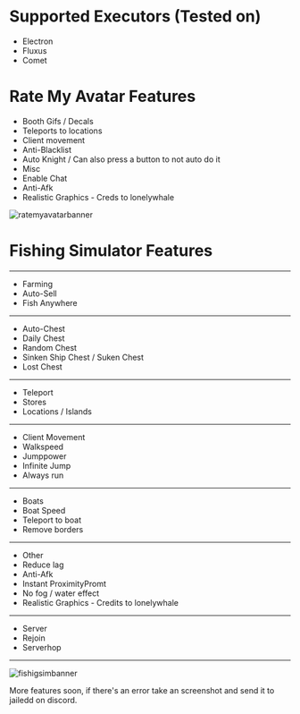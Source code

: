 # Supported Executors (Tested on)

+ Electron
+ Fluxus
+ Comet
  

# Rate My Avatar Features

+ Booth Gifs / Decals
+ Teleports to locations
+ Client movement
+ Anti-Blacklist
+ Auto Knight / Can also press a button to not auto do it
+ Misc
+ Enable Chat
+ Anti-Afk
+ Realistic Graphics - Creds to lonelywhale

![ratemyavatarbanner](https://github.com/bobowawahahahbobobwahahawoaowabobwabo/ClearWare/assets/110189904/6dc09c92-c544-4a0f-a9f5-511815a9073a)

# Fishing Simulator Features
---------------
+ Farming
+ Auto-Sell
+ Fish Anywhere
---------------
+ Auto-Chest
+ Daily Chest
+ Random Chest
+ Sinken Ship Chest / Suken Chest
+ Lost Chest
---------------
+ Teleport
+ Stores
+ Locations / Islands
---------------
+ Client Movement
+ Walkspeed
+ Jumppower
+ Infinite Jump
+ Always run
---------------
+ Boats
+ Boat Speed
+ Teleport to boat
+ Remove borders
---------------
+ Other
+ Reduce lag
+ Anti-Afk
+ Instant ProximityPromt
+ No fog / water effect
+ Realistic Graphics - Credits to lonelywhale
---------------
+ Server
+ Rejoin
+ Serverhop
---------------
![fishigsimbanner](https://github.com/bobowawahahahbobobwahahawoaowabobwabo/ClearWare/assets/110189904/c79aed3a-f921-44d6-b082-cc88f6265c98)

More features soon, if there's an error take an screenshot and send it to jailedd on discord.
